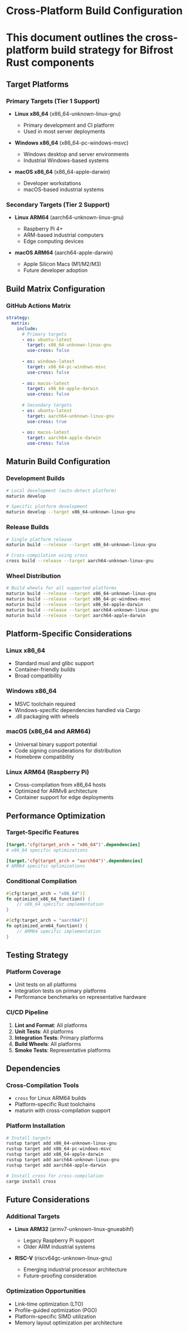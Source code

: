 # Cross-Platform Build Configuration
# This document outlines the cross-platform build strategy for Bifrost Rust components

## Target Platforms

### Primary Targets (Tier 1 Support)
- **Linux x86_64** (x86_64-unknown-linux-gnu)
  - Primary development and CI platform
  - Used in most server deployments

- **Windows x86_64** (x86_64-pc-windows-msvc)
  - Windows desktop and server environments
  - Industrial Windows-based systems

- **macOS x86_64** (x86_64-apple-darwin)
  - Developer workstations
  - macOS-based industrial systems

### Secondary Targets (Tier 2 Support)
- **Linux ARM64** (aarch64-unknown-linux-gnu)
  - Raspberry Pi 4+
  - ARM-based industrial computers
  - Edge computing devices

- **macOS ARM64** (aarch64-apple-darwin)
  - Apple Silicon Macs (M1/M2/M3)
  - Future developer adoption

## Build Matrix Configuration

### GitHub Actions Matrix
```yaml
strategy:
  matrix:
    include:
      # Primary targets
      - os: ubuntu-latest
        target: x86_64-unknown-linux-gnu
        use-cross: false
      
      - os: windows-latest
        target: x86_64-pc-windows-msvc
        use-cross: false
      
      - os: macos-latest
        target: x86_64-apple-darwin
        use-cross: false
      
      # Secondary targets
      - os: ubuntu-latest
        target: aarch64-unknown-linux-gnu
        use-cross: true
      
      - os: macos-latest
        target: aarch64-apple-darwin
        use-cross: false
```

## Maturin Build Configuration

### Development Builds
```bash
# Local development (auto-detect platform)
maturin develop

# Specific platform development
maturin develop --target x86_64-unknown-linux-gnu
```

### Release Builds
```bash
# Single platform release
maturin build --release --target x86_64-unknown-linux-gnu

# Cross-compilation using cross
cross build --release --target aarch64-unknown-linux-gnu
```

### Wheel Distribution
```bash
# Build wheels for all supported platforms
maturin build --release --target x86_64-unknown-linux-gnu
maturin build --release --target x86_64-pc-windows-msvc
maturin build --release --target x86_64-apple-darwin
maturin build --release --target aarch64-unknown-linux-gnu
maturin build --release --target aarch64-apple-darwin
```

## Platform-Specific Considerations

### Linux x86_64
- Standard musl and glibc support
- Container-friendly builds
- Broad compatibility

### Windows x86_64
- MSVC toolchain required
- Windows-specific dependencies handled via Cargo
- .dll packaging with wheels

### macOS (x86_64 and ARM64)
- Universal binary support potential
- Code signing considerations for distribution
- Homebrew compatibility

### Linux ARM64 (Raspberry Pi)
- Cross-compilation from x86_64 hosts
- Optimized for ARMv8 architecture
- Container support for edge deployments

## Performance Optimization

### Target-Specific Features
```toml
[target.'cfg(target_arch = "x86_64")'.dependencies]
# x86_64 specific optimizations

[target.'cfg(target_arch = "aarch64")'.dependencies]
# ARM64 specific optimizations
```

### Conditional Compilation
```rust
#[cfg(target_arch = "x86_64")]
fn optimized_x86_64_function() {
    // x86_64 specific implementation
}

#[cfg(target_arch = "aarch64")]
fn optimized_arm64_function() {
    // ARM64 specific implementation
}
```

## Testing Strategy

### Platform Coverage
- Unit tests on all platforms
- Integration tests on primary platforms
- Performance benchmarks on representative hardware

### CI/CD Pipeline
1. **Lint and Format**: All platforms
2. **Unit Tests**: All platforms  
3. **Integration Tests**: Primary platforms
4. **Build Wheels**: All platforms
5. **Smoke Tests**: Representative platforms

## Dependencies

### Cross-Compilation Tools
- `cross` for Linux ARM64 builds
- Platform-specific Rust toolchains
- maturin with cross-compilation support

### Platform Installation
```bash
# Install targets
rustup target add x86_64-unknown-linux-gnu
rustup target add x86_64-pc-windows-msvc
rustup target add x86_64-apple-darwin
rustup target add aarch64-unknown-linux-gnu
rustup target add aarch64-apple-darwin

# Install cross for cross-compilation
cargo install cross
```

## Future Considerations

### Additional Targets
- **Linux ARM32** (armv7-unknown-linux-gnueabihf)
  - Legacy Raspberry Pi support
  - Older ARM industrial systems

- **RISC-V** (riscv64gc-unknown-linux-gnu)
  - Emerging industrial processor architecture
  - Future-proofing consideration

### Optimization Opportunities
- Link-time optimization (LTO)
- Profile-guided optimization (PGO)
- Platform-specific SIMD utilization
- Memory layout optimization per architecture